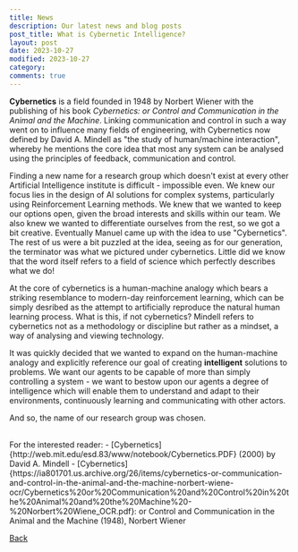 ```yaml
---
title: News
description: Our latest news and blog posts
post_title: What is Cybernetic Intelligence?
layout: post
date: 2023-10-27
modified: 2023-10-27
category: 
comments: true
---
```


**Cybernetics** is a field founded in 1948 by Norbert Wiener with the publishing of his book *Cybernetics: or Control and Communication in the Animal and the Machine*. Linking communication and control in such a way went on to influence many fields of engineering, with Cybernetics now defined by David A. Mindell as "the study of human/machine interaction", whereby he mentions the core idea that most any system can be analysed using the principles of feedback, communication and control. 

Finding a new name for a research group which doesn't exist at every other Artificial Intelligence institute is difficult - impossible even. We knew our focus lies in the design of AI solutions for complex systems, particularly using Reinforcement Learning methods. We knew that we wanted to keep our options open, given the broad interests and skills within our team. We also knew we wanted to differentiate ourselves from the rest, so we got a bit creative. Eventually Manuel came up with the idea to use "Cybernetics". The rest of us were a bit puzzled at the idea, seeing as for our generation, the terminator was what we pictured under cybernetics. Little did we know that the word itself refers to a field of science which perfectly describes what we do! 

At the core of cybernetics is a human-machine analogy which bears a striking resemblance to modern-day reinforcement learning, which can be simply desribed as the attempt to artificially reproduce the natural human learning process. What is this, if not cybernetics? Mindell refers to cybernetics not as a methodology or discipline but rather as a mindset, a way of analysing and viewing technology. 

It was quickly decided that we wanted to expand on the human-machine analogy and explicitly reference our goal of creating **intelligent** solutions to problems. We want our agents to be capable of more than simply controlling a system - we want to bestow upon our agents a degree of intelligence which will enable them to understand and adapt to their environments, continuously learning and communicating with other actors.

And so, the name of our research group was chosen. 

<br>
For the interested reader: 
- [Cybernetics]{http://web.mit.edu/esd.83/www/notebook/Cybernetics.PDF} (2000) by David A. Mindell
- [Cybernetics]{https://ia801701.us.archive.org/26/items/cybernetics-or-communication-and-control-in-the-animal-and-the-machine-norbert-wiene-ocr/Cybernetics%20or%20Communication%20and%20Control%20in%20the%20Animal%20and%20the%20Machine%20-%20Norbert%20Wiene_OCR.pdf}: or Control and Communication in the Animal and the Machine (1948), Norbert Wiener

<br>


[Back](https://intelligentsystemsgroup.github.io/pages/news.html)

<br>